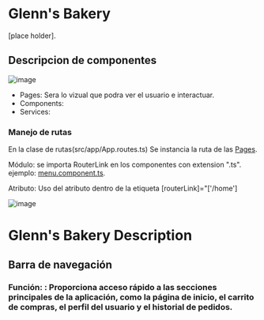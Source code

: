 # Glenn's Bakery

[place holder].

## Descripcion de componentes
![image](https://github.com/PixelForgeUTP/Glenns-Bakery/assets/93150198/0cc64894-37da-4e15-b6b1-1277e9f3526c)
- Pages: Sera lo vizual que podra ver el usuario e interactuar.
- Components: 
- Services: 

### Manejo de rutas
En la clase de rutas(src/app/App.routes.ts) Se instancia la ruta de las [Pages](https://github.com/PixelForgeUTP/Glenns-Bakery/blob/main/src/app/app.routes.ts).

Módulo: se importa RouterLink en los componentes con extension ".ts".
ejemplo: [menu.component.ts](https://github.com/PixelForgeUTP/Glenns-Bakery/blob/main/src/app/components/menu/menu.component.ts).

Atributo: Uso del atributo dentro de la etiqueta [routerLink]="['/home']

![image](https://github.com/PixelForgeUTP/Glenns-Bakery/assets/93150198/337b8236-4cd0-470d-b1c3-18e09295e51d)

# Glenn's Bakery Description
## Barra de navegación
### Función: : Proporciona acceso rápido a las secciones principales de la aplicación, como la página de inicio, el carrito de compras, el perfil del usuario y el historial de pedidos.
